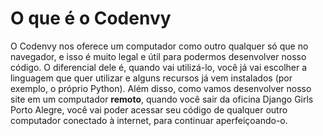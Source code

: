 # O que é o Codenvy

O Codenvy nos oferece um computador como outro qualquer só que no navegador, e isso é muito legal e útil para podermos desenvolver nosso código. O diferencial dele é, quando vai utilizá-lo, você já vai escolher a linguagem que quer utilizar e alguns recursos já vem instalados \(por exemplo, o próprio Python\). Além disso, como vamos desenvolver nosso site em um computador  **remoto**, quando você sair da oficina Django Girls Porto Alegre, você vai poder acessar seu código de qualquer outro computador conectado à internet, para continuar aperfeiçoando-o.

